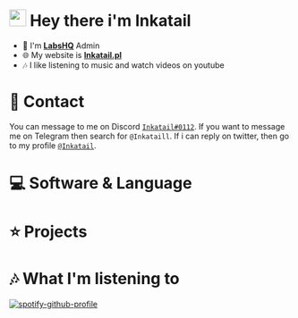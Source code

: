 # <img src="https://raw.githubusercontent.com/MartinHeinz/MartinHeinz/master/wave.gif" width="30px"> **Hey there** i'm __Inkatail__

- 🧪 I'm [**LabsHQ**](https://discord.com/labshq) Admin
- 🌐 My website is [**Inkatail.pl**](https://inkatail.pl)
- 🎶 I like listening to music and watch videos on youtube 

# 💬 Contact

You can message to me on Discord [`Inkatail#0112`](https://discord.com/users/467627370879385600).
If you want to message me on Telegram then search for `@Inkataill`.
If i can reply on twitter, then go to my profile [`@Inkatail`](https://twitter.com/Inkatail).

# 💻 Software & Language

# ⭐ Projects

# 🎶 What I'm listening to

[![spotify-github-profile](https://spotify-github-profile.vercel.app/api/view?uid=n4ayrxpbuhgeoyek1mrcyrvfg&cover_image=true&theme=novatorem)](https://github.com/kittinan/spotify-github-profile)
